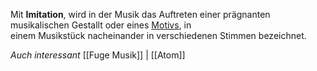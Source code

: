 Mit **Imitation**,  wird in der Musik das Auftreten einer prägnanten musikalischen Gestallt oder eines [Motivs](https://de.wikipedia.org/wiki/Motiv_(Musik) "Motiv (Musik)"), in einem Musikstück nacheinander in verschiedenen Stimmen bezeichnet.

*Auch interessant* 
[[Fuge Musik]] | [[Atom]]